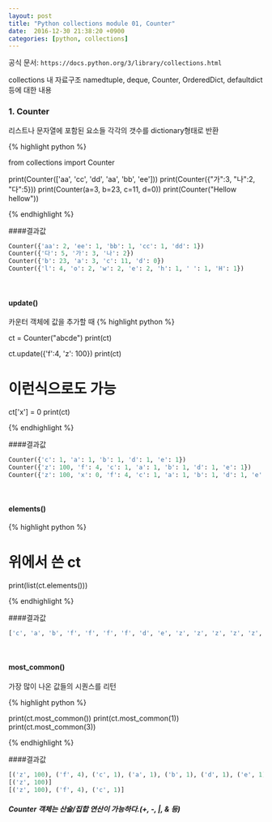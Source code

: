 ```yaml
--- 
layout: post
title: "Python collections module 01, Counter"
date:  2016-12-30 21:38:20 +0900
categories: [python, collections]
---
```


공식 문서: `https://docs.python.org/3/library/collections.html`

collections 내 자료구조 
namedtuple, deque, Counter, OrderedDict, defaultdict 등에 대한 내용 

### 1. Counter
리스트나 문자열에 포함된 요소들 각각의 갯수를 dictionary형태로 반환

{% highlight python %}

from collections import Counter

print(Counter(['aa', 'cc', 'dd', 'aa', 'bb', 'ee']))
print(Counter({"가":3, "나":2, "다":5}))
print(Counter(a=3, b=23, c=11, d=0))
print(Counter("Hellow hellow"))

{% endhighlight %}
 
####결과값 
```python
Counter({'aa': 2, 'ee': 1, 'bb': 1, 'cc': 1, 'dd': 1})
Counter({'다': 5, '가': 3, '나': 2})
Counter({'b': 23, 'a': 3, 'c': 11, 'd': 0})
Counter({'l': 4, 'o': 2, 'w': 2, 'e': 2, 'h': 1, ' ': 1, 'H': 1}) 
```

<br/>

#### update()
카운터 객체에 값을 추가할 때
{% highlight python %}

ct = Counter("abcde")
print(ct)

ct.update({'f':4, 'z': 100})
print(ct)

# 이런식으로도 가능
ct['x'] = 0
print(ct)

{% endhighlight %}

####결과값
```python
Counter({'c': 1, 'a': 1, 'b': 1, 'd': 1, 'e': 1})
Counter({'z': 100, 'f': 4, 'c': 1, 'a': 1, 'b': 1, 'd': 1, 'e': 1})
Counter({'z': 100, 'x': 0, 'f': 4, 'c': 1, 'a': 1, 'b': 1, 'd': 1, 'e': 1})
```

<br/>

#### elements()

{% highlight python %}

# 위에서 쓴 ct
print(list(ct.elements()))

{% endhighlight %}

####결과값
```python
['c', 'a', 'b', 'f', 'f', 'f', 'f', 'd', 'e', 'z', 'z', 'z', 'z', 'z', 'z', 'z', 'z', 'z', 'z', 'z', 'z', 'z', 'z', 'z', 'z', 'z', 'z', 'z', 'z', 'z', 'z', 'z', 'z', 'z', 'z', 'z', 'z', 'z', 'z', 'z', 'z', 'z', 'z', 'z', 'z', 'z', 'z', 'z', 'z', 'z', 'z', 'z', 'z', 'z', 'z', 'z', 'z', 'z', 'z', 'z', 'z', 'z', 'z', 'z', 'z', 'z', 'z', 'z', 'z', 'z', 'z', 'z', 'z', 'z', 'z', 'z', 'z', 'z', 'z', 'z', 'z', 'z', 'z', 'z', 'z', 'z', 'z', 'z', 'z', 'z', 'z', 'z', 'z', 'z', 'z', 'z', 'z', 'z', 'z', 'z', 'z', 'z', 'z', 'z', 'z', 'z', 'z', 'z', 'z']
```

<br/>

#### most_common()
가장 많이 나온 값들의 시퀀스를 리턴

{% highlight python %}

print(ct.most_common())
print(ct.most_common(1))
print(ct.most_common(3))

{% endhighlight %}

####결과값
```python
[('z', 100), ('f', 4), ('c', 1), ('a', 1), ('b', 1), ('d', 1), ('e', 1)]
[('z', 100)]
[('z', 100), ('f', 4), ('c', 1)]
```

##### Counter 객체는 산술/집합 연산이 가능하다.(+, -, |, & 등)


